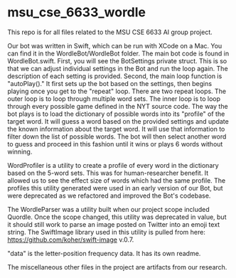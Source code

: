 # msu_cse_6633_wordle

This repo is for all files related to the MSU CSE 6633 AI group project. 

Our bot was written in Swift, which can be run with XCode on a Mac. 
You can find it in the WordleBot/WordleBot folder. The main bot code is found in WordleBot.swift. 
First, you will see the BotSettings private struct. This is so that we can adjust individual settings in the Bot and run the loop again. The description of each setting is provided.
Second, the main loop function is "autoPlay()." It first sets up the bot based on the settings, then begins playing once you get to the "repeat" loop. There are two repeat loops. The outer loop is to loop through multiple word sets. The inner loop is to loop through every possible game defined in the NYT source code. 
The way the bot plays is to load the dictionary of possible words into its "profile" of the target word. It will guess a word based on the provided settings and update the known information about the target word. It will use that information to filter down the list of possible words. The bot will then select another word to guess and proceed in this fashion until it wins or plays 6 words without winning.

WordProfiler is a utility to create a profile of every word in the dictionary based on the 5-word sets. This was for human-researcher benefit. It allowed us to see the effect size of words which had the same profile. The profiles this utility generated were used in an early version of our Bot, but were deprecated as we refactored and improved the Bot's codebase.

The WordleParser was a utility built when our project scope included Quordle. Once the scope changed, this utility was deprecated in value, but it should still work to parse an image posted on Twitter into an emoji text string.
The SwiftImage library used in this utility is pulled from here: https://github.com/koher/swift-image v.0.7.

"data" is the letter-position frequency data. It has its own readme.

The miscellaneous other files in the project are artifacts from our research. 
